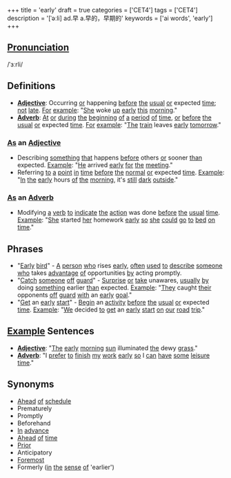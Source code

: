 +++
title = 'early'
draft = true
categories = ['CET4']
tags = ['CET4']
description = '[ˈəːli] ad.早 a.早的，早期的'
keywords = ['ai words', 'early']
+++

## [Pronunciation](/post/pronunciation/)
/ˈɜːrli/

## Definitions
- **[Adjective](/post/adjective/)**: Occurring [or](/post/or/) happening [before](/post/before/) [the](/post/the/) [usual](/post/usual/) [or](/post/or/) expected [time](/post/time/); [not](/post/not/) [late](/post/late/). [For](/post/for/) [example](/post/example/): "[She](/post/she/) woke [up](/post/up/) [early](/post/early/) [this](/post/this/) [morning](/post/morning/)."
- **[Adverb](/post/adverb/)**: [At](/post/at/) [or](/post/or/) [during](/post/during/) [the](/post/the/) [beginning](/post/beginning/) [of](/post/of/) [a](/post/a/) [period](/post/period/) [of](/post/of/) [time](/post/time/), [or](/post/or/) [before](/post/before/) [the](/post/the/) [usual](/post/usual/) [or](/post/or/) expected [time](/post/time/). [For](/post/for/) [example](/post/example/): "[The](/post/the/) [train](/post/train/) leaves [early](/post/early/) [tomorrow](/post/tomorrow/)."

### [As](/post/as/) an [Adjective](/post/adjective/)
- Describing [something](/post/something/) [that](/post/that/) happens [before](/post/before/) others [or](/post/or/) sooner [than](/post/than/) expected. [Example](/post/example/): "[He](/post/he/) arrived [early](/post/early/) [for](/post/for/) [the](/post/the/) [meeting](/post/meeting/)."
- Referring [to](/post/to/) [a](/post/a/) [point](/post/point/) [in](/post/in/) [time](/post/time/) [before](/post/before/) [the](/post/the/) [normal](/post/normal/) [or](/post/or/) expected [time](/post/time/). [Example](/post/example/): "[In](/post/in/) [the](/post/the/) [early](/post/early/) hours [of](/post/of/) [the](/post/the/) [morning](/post/morning/), it's [still](/post/still/) [dark](/post/dark/) [outside](/post/outside/)."

### [As](/post/as/) an [Adverb](/post/adverb/)
- Modifying [a](/post/a/) [verb](/post/verb/) [to](/post/to/) [indicate](/post/indicate/) [the](/post/the/) [action](/post/action/) was done [before](/post/before/) [the](/post/the/) [usual](/post/usual/) [time](/post/time/). [Example](/post/example/): "[She](/post/she/) started [her](/post/her/) homework [early](/post/early/) [so](/post/so/) [she](/post/she/) [could](/post/could/) [go](/post/go/) [to](/post/to/) [bed](/post/bed/) [on](/post/on/) [time](/post/time/)."

## Phrases
- "[Early](/post/early/) [bird](/post/bird/)" - [A](/post/a/) [person](/post/person/) [who](/post/who/) rises [early](/post/early/), [often](/post/often/) [used](/post/used/) [to](/post/to/) [describe](/post/describe/) [someone](/post/someone/) [who](/post/who/) takes [advantage](/post/advantage/) [of](/post/of/) opportunities [by](/post/by/) acting promptly.
- "[Catch](/post/catch/) [someone](/post/someone/) [off](/post/off/) [guard](/post/guard/)" - [Surprise](/post/surprise/) [or](/post/or/) [take](/post/take/) unawares, [usually](/post/usually/) [by](/post/by/) doing [something](/post/something/) earlier [than](/post/than/) expected. [Example](/post/example/): "[They](/post/they/) caught [their](/post/their/) opponents [off](/post/off/) [guard](/post/guard/) [with](/post/with/) an [early](/post/early/) [goal](/post/goal/)."
- "[Get](/post/get/) an [early](/post/early/) [start](/post/start/)" - [Begin](/post/begin/) an [activity](/post/activity/) [before](/post/before/) [the](/post/the/) [usual](/post/usual/) [or](/post/or/) expected [time](/post/time/). [Example](/post/example/): "[We](/post/we/) decided [to](/post/to/) [get](/post/get/) an [early](/post/early/) [start](/post/start/) [on](/post/on/) [our](/post/our/) [road](/post/road/) [trip](/post/trip/)."

## [Example](/post/example/) Sentences
- **[Adjective](/post/adjective/)**: "[The](/post/the/) [early](/post/early/) [morning](/post/morning/) [sun](/post/sun/) illuminated [the](/post/the/) dewy [grass](/post/grass/)."
- **[Adverb](/post/adverb/)**: "I [prefer](/post/prefer/) [to](/post/to/) [finish](/post/finish/) [my](/post/my/) [work](/post/work/) [early](/post/early/) [so](/post/so/) I [can](/post/can/) [have](/post/have/) [some](/post/some/) [leisure](/post/leisure/) [time](/post/time/)."

## Synonyms
- [Ahead](/post/ahead/) [of](/post/of/) [schedule](/post/schedule/)
- Prematurely
- Promptly
- Beforehand
- [In](/post/in/) [advance](/post/advance/)
- [Ahead](/post/ahead/) [of](/post/of/) [time](/post/time/)
- [Prior](/post/prior/)
- Anticipatory
- [Foremost](/post/foremost/)
- Formerly ([in](/post/in/) [the](/post/the/) [sense](/post/sense/) [of](/post/of/) 'earlier')

